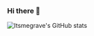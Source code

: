 ### Hi there 👋

![Itsmegrave's GitHub stats](https://github-readme-stats.vercel.app/api?username=itsmegrave&theme=midnight-purple&show_icons=true)

<!--
**itsmegrave/itsmegrave** is a ✨ _special_ ✨ repository because its `README.md` (this file) appears on your GitHub profile.

Here are some ideas to get you started:

- 🔭 I’m currently working on ...
- 🌱 I’m currently learning ...
- 👯 I’m looking to collaborate on ...
- 🤔 I’m looking for help with ...
- 💬 Ask me about ...
- 📫 How to reach me: ...
- 😄 Pronouns: ...
- ⚡ Fun fact: ...
-->
